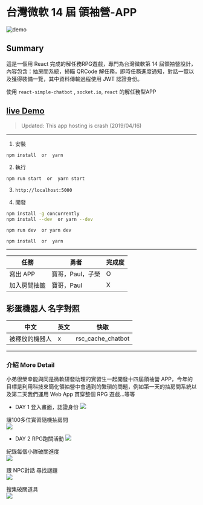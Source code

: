 # 台灣微軟 14 屆 領袖營-APP

![demo](https://imgur.com/unj2sCu.png)

## Summary

這是一個用 React 完成的解任務RPG遊戲，專門為台灣微軟第 14 屆領袖營設計，內容包含：抽房間系統，掃瞄 QRCode 解任務，即時任務進度通知，對話一覽以及獲得裝備一覽，其中資料傳輸過程使用 JWT 認證身份。

使用 `react-simple-chatbot` , `socket.io`, `react` 的解任務型APP

## [live Demo](https://agile-ridge-65560.herokuapp.com/)

> Updated: This app hosting is crash (2019/04/16)
---

1. 安裝

```
npm install  or  yarn
```

2. 執行

```bash
npm run start  or  yarn start
```

3. `http://localhost:5000`


4. 開發

```bash
npm install -g concurrently
npm install --dev  or yarn --dev

npm run dev  or yarn dev
```


```
npm install  or  yarn
```

---

| 任務 | 勇者 | 完成度 |
| --- | --- | --- |
| 寫出 APP | 寶哥，Paul，子榮 | O |
| 加入房間抽籤 | 寶哥，Paul | X |

## 彩蛋機器人 名字對照

| 中文 | 英文 | 快取 |
| --- | --- | --- |
| 被釋放的機器人 | x | rsc_cache_chatbot |

-------

### 介紹 More Detail

小弟很榮幸能與同是微軟研發助理的實習生一起開發十四屆領袖營 APP，今年的目標是利用科技來簡化領袖營中會遇到的繁瑣的問題，例如第一天的抽房間系統以及第二天我們運用 Web App 貫穿整個 RPG 遊戲…等等

- DAY 1 登入畫面，認證身份
![](https://i.imgur.com/PSwdMKg.png)

讓100多位實習隨機抽房間<br>
![](https://i.imgur.com/AEmqtaA.png)

- DAY 2 RPG跑關活動
![](https://i.imgur.com/BtNFBaI.png)

紀錄每個小隊破關進度<br>
![](https://i.imgur.com/D8J2SIt.png)

跟 NPC對話 尋找謎題<br>
![](https://i.imgur.com/5VLyuop.png)

搜集破關道具<br>
![](https://i.imgur.com/xLglVZs.png)


